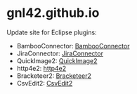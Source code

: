 # gnl42.github.io

Update site for Eclipse plugins:

- BambooConnector: [BambooConnector](https://gnl42.github.io/BambooConnector-update/)
- JiraConnector: [JiraConnector](https://gnl42.github.io/JiraConnector-update/)
- QuickImage2: [QuickImage2](https://gnl42.github.io/QuickImage2-update/)
- http4e2: [http4e2](https://gnl42.github.io/http4e2-update/)
- Bracketeer2: [Bracketeer2](https://gnl42.github.io/Bracketeer2-update/)
- CsvEdit2: [CsvEdit2](https://gnl42.github.io/CsvEdit2-update/)